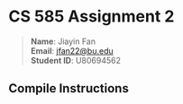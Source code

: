 # CS 585 Assignment 2
> **Name**:  Jiayin Fan<br>
> **Email**:      jfan22@bu.edu<br>
> **Student ID**: U80694562<br>

## Compile Instructions
